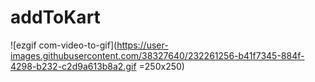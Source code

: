 # addToKart

![ezgif com-video-to-gif](https://user-images.githubusercontent.com/38327640/232261256-b41f7345-884f-4298-b232-c2d9a613b8a2.gif =250x250)
